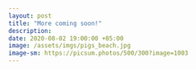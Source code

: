 ```yaml
---
layout: post
title: "More coming soon!"
description:
date: 2020-08-02 19:00:00 +05:00
image: /assets/imgs/pigs_beach.jpg
image-sm: https://picsum.photos/500/300?image=1003
---
```

